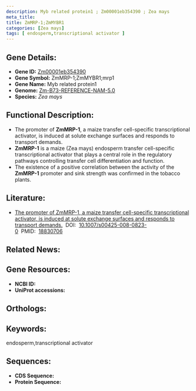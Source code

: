 ```yaml
---
description: Myb related protein1 ; Zm00001eb354390 ; Zea mays
meta_title:
title: ZmMRP-1;ZmMYBR1
categories: [Zea mays]
tags: [ endosperm,transcriptional activator ]
---
```


## Gene Details:
- **Gene ID:**	[Zm00001eb354390]()
- **Gene Symbol:** ZmMRP-1;ZmMYBR1;mrp1
- **Gene Name:** Myb related protein1
- **Genome:** [Zm-B73-REFERENCE-NAM-5.0]()
- **Species:** *Zea mays*

## Functional Description:
   - The promoter of **ZmMRP-1**, a maize transfer cell-specific transcriptional activator, is induced at solute exchange surfaces and responds to transport demands.
   - **ZmMRP-1** is a maize (Zea mays) endosperm transfer cell-specific transcriptional activator that plays a central role in the regulatory pathways controlling transfer cell differentiation and function.
   - The existence of a positive correlation between the activity of the **ZmMRP-1** promoter and sink strength was confirmed in the tobacco plants.

## Literature:
   - [The promoter of ZmMRP-1, a maize transfer cell-specific transcriptional activator, is induced at solute exchange surfaces and responds to transport demands.]( https://link.springer.com/article/10.1007/s00425-008-0823-0)&nbsp;&nbsp;DOI:&nbsp;&nbsp;[10.1007/s00425-008-0823-0](https://link.springer.com/article/10.1007/s00425-008-0823-0)&nbsp;&nbsp;PMID:&nbsp;&nbsp;[18830706](https://pubmed.ncbi.nlm.nih.gov/18830706/)

## Related News:

## Gene Resources:
- **NCBI ID:** [](https://www.ncbi.nlm.nih.gov/gene/?term=)
- **UniProt accessions:** [](https://www.uniprot.org/uniprotkb//entry)

## Orthologs:

## Keywords:
endosperm,transcriptional activator

## Sequences:
- **CDS Sequence:**
- **Protein Sequence:**
